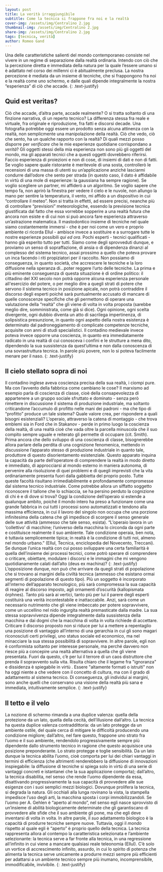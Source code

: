 ```yaml
---
layout: post
title: La verità irraggiungibile
subtitle: Come la tecnica si frappone fra noi e la realtà
cover-img: /assets/img/Centralino 2.jpg
thumbnail-img: /assets/img/Centralino 2.jpg
share-img: /assets/img/Centralino 2.jpg
tags: [tecnica, verità]
author: Romeo Gand
---
```

Una delle caratteristiche salienti del mondo contemporaneo consiste nel vivere in un regime di separazione dalla realtà ordinaria. Intendo con ciò che la percezione diretta e immediata della natura per la quale l’essere umano si è adattato nel corso dei millenni ci è abitualmente preclusa. La nostra percezione è mediata da un insieme di tecniche, che si frappongono fra noi e la realtà come uno schermo, e dalle quali dipende integralmente la nostra “esperienza” di ciò che accade. 
{: .text-justify}
## Quid est veritas?

Ciò che accade, d’altra parte, accade realmente? O si tratta soltanto di una finzione narrativa, di un reperto tecnico? La differenza stessa fra reale e virtuale, fra originale e riproduzione, fra fatti e discorsi decade. Una fotografia potrebbe oggi essere un prodotto senza alcuna attinenza con la realtà, non semplicmente una manipolazione della realtà. Ciò che vedo, ciò che sento, ha un qualche rapporto con la realtà? Di quali mezzi posso disporre per *verificare* che le mie esperienze quotidiane corrispondano a *verità*? Gli oggetti stessi della mia esperienza non sono più gli oggetti del mondo, ma gli apparati tecnici che a questi oggetti dovrebbero riferirsi. Faccio esperienza di proiezioni e non di cose, di insiemi di dati e non di fatti. Se voglio sapere quale ristorante è meritevole di una sosta, controllerò le recensioni di una massa di utenti su un’applicazione anziché lasciarmi condurre dall’odore che sento per strada (in questo caso, il dato è affidabile in virtù di una mole di esperienze: la gaussiana ha sempre ragione). Se voglio scegliere un partner, mi affiderò a un algoritmo. Se voglio sapere che tempo fa, non aprirò la finestra per vedere il cielo e le nuvole, non allungo la mano per sentire la temperatura, il vento, mi affido a un dispositivo in cui “controllare il meteo”. Non si tratta in effetti, ad essere precisi, neanche più di  controllare “previsioni” meteorologiche, essendo la previsione tecnica giustificata dal fatto che essa vorrebbe sopperire a una realtà futura che ancora non esiste e di cui non si può ancora fare esperienza attraverso un’astrazione matematica. Il mastodontico insieme di tecniche nel quale siamo costantemente immersi - che è per noi come un vero e proprio ambiente ci ricorda Ellul - ambisce invece a sostituire e a surrogare tutte le nostre esperienze possibili *qui ed ora*. Pochi esperti - tecnici qualificati - hanno già esperito tutto per tutti. Siamo come degli sprovveduti dunque, e proviamo un senso di sopraffazione, di ansia o di dipendenza dinanzi al complesso del sistema tecnico, assai prossimo a quello che poteva provare un inca facendo i riti propiziatori per il raccolto. Non possiamo di conseguenza, in quanto società, che accrescere le tecniche e la loro diffusione nella speranza di...poter reggere l’urto delle tecniche. La prima e più eminente conseguenza di questa situazione è di ordine politico: il cittadino del XXI secolo non potrà opporre alcuna esperienza personale all'esercizio del potere, o per meglio dire a quegli strati di potere che servono il sistema tecnico in posizione apicale, non potrà contraddire il discorso degli esperti poiché sarà puntualmente accusato di mancare di quelle conoscenze specifiche che gli permettono di operare una valutazione della “realtà” che gli viene di volta in volta proposta (sarebbe meglio dire, somministrata, come già si dice). Ogni opinione, ogni scelta divergente, ogni dubbio diventa un atto di sacrilega impertinenza, di solipsistica presunzione, in quanto ogni aspetto della nostra esistenza è determinato dal padroneggiamento di complicate competenze tecniche, acquisite con anni di studi specialistici. Il contadino medievale invece poteva invece opporre una coscienza, in quanto era immediatamente radicato in una realtà di cui conosceva i confini e le strutture a mena dito, dipendendo la sua sussistenza da quest’ultima e non dalla conoscenza di una sovrastruttura tecnica. In parole più povere, non lo si poteva facilmente menare per il naso. 
{: .text-justify}
## Il cielo stellato sopra di noi

Il contadino inglese aveva coscienza precisa della sua realtà, i ciompi pure. Ma con l’avvento della fabbrica come cambiano le cose? Il marxismo ad esempio parla di coscienza di classe, cioè della consapevolezza di appartenere a un gruppo sociale sfruttato e dominato - senza però rimettere in discussione il sistema di produzione industriale, ma soltanto criticandone l’accumulo di profitto nelle mani dei padroni - ma che tipo di “profitto” produce un tale sistema? Quale valore crea, per rispondere a quali bisogni esistenziali? L’operaio, attraverso la catena di montaggio  - che trova emblemi sia in Ford che in Stakanov - perde in primo luogo la coscienza della realtà, di una realtà cioè che vada oltre la parcella minuscola che il suo compito sempre uguale e reiterato gli permette di occupare (cit. Smith). Prima ancora che dello sviluppo di una coscienza di classe, bisognerebbe allora parlare della perdita di una cognizione fenomenica, mettendo in discussione l’apparato stesso di produzione industriale in quanto tale, produttore di questo disorientamento esistenziale. Questo apparato inquina la capacità da parte dell’operatore di comprendere la realtà in modo diretto e immediato, di approcciarsi al mondo esterno in maniera autonoma, di pervenire alla risoluzione di quei problemi e di quegli imprevisti che la vita ordinariamente presenta fuori dalla gabbietta del proprio posto. Tutte queste facoltà risultano irrimediabilmente e profondamente compromesse dal sistema tecnico industriale. Come potrebbe allora un siffatto soggetto riconoscere il tallone che lo schiaccia, se ha persino perduto la cognizione di chi è e di dove si trova? Oggi la condizione dell’operaio si estende a qualunque ambito, poiché il mondo intero ha preso a funzionare come una grande fabbrica in cui tutti i processi sono automatizzati e tendono alla massima efficienza, in cui il lavoro del singolo non occupa che una porzione infinitesima della catena che gli impedisce di scorgere il senso generale delle sue attività (ammesso che tale senso, esista). “L’operaio lavora in un ‘collettivo’ di macchine; l’universo della macchina lo circonda da ogni parte e costituisce realmente il suo ambiente. Tale condizione operaia, ben nota, è tuttavia semplicemente tipica; in realtà è la condizione di tutti noi, almeno nel mondo urbano.” (Ellul, Tecnica, enciclopedia del Novecento, Treccani). Se dunque l’unica realtà con cui posso sviluppare una certa familiarità è quella dell’insieme dei processi tecnici, come potrò sperare di comprendere o criticare, obiettare, modulare i discorsi e le immagini che mi vengono quotidianamente calati dall’alto (deus ex machina)?
{: .text-justify}
L’opposizione dunque, non può che arrivare da quegli strati di popolazione che si trovano ai margini della civiltà tecnica (ammesso che esistano ormai segmenti di popolazione di questo tipo). Più un soggetto è incorporato all’interno dell’apparato tecnologico, più sarà compromessa la sua capacità di reagire al discorso imposto, agli ornamenti d’oscurità (kallopismata órphnes). Tanto più sarà ai vertici, tanto più per lui il parere degli esperti costituirà una verità incontestabile e inattaccabile. Anzi, sarà come un necessario nutrimento che gli viene imbeccato per potere sopravvivere, come un uccellino nel nido ingurgita realtà premasticate dalla madre. La sua stessa sopravvivenza dipende integralmente dalla sussistenza della macchina e dai dogmi che la macchina di volta in volta richiede di accettare. Criticare il discorso proposto non si riduce per lui a mettere a repentaglio una posizione di vantaggio all’interno di una gerarchia in cui gli sono magari riconosciuti certi privilegi, uno status sociale ed economico, ma nel minacciare la sua stessa possibilità di sopravvivere. In altre parole, egli non è conformista soltanto per interesse personale, ma perché davvero non riesce più a concepire una realtà alternativa a quella che gli viene presentata. Fuori da questo, c’è per lui il terrore di un caos distruttore che prenda il sopravvento sulla vita. Risulta chiaro che il legame fra "ignoranza" e dissidenza è spiegabile in virtù . Essere "altamente formati o istruiti" non ha oggi niente a che vedere con il concetto di cultura, ma con il grado di adattamento al sistema tecnico. Di conseguenza, gli individui ai margini, sono anche quelli che conservano una visione della realtà più sana e immediata, intuitivamente semplice.
{: .text-justify}
## Il tetto e il velo

La nozione di schermo rimanda a una duplice valenza: quella della protezione da un lato, quella della cecità, dell’illusione dall’altro. La tecnica ha questa duplice valenza contraddittoria: da un lato protegge da un ambiente ostile, del quale cerca di mitigare le difficoltà producendo una condizione migliore; dall’altro, nel fare questo, frappone uno strato fra l’uomo e il suo ambiente, rendendolo progressivamente sempre più dipendente dallo strumento tecnico in ragione che questo acquisisce una posizione preponderante. Lo strato protegge e toglie sensibilità. Da un lato dunque la tecnica abilita l’uomo, cioè comporta per lui dei chiari vantaggi in termini di efficienza (che altrimenti renderebbero la diffusione di innovazioni inspiegabile: la diffusione di tecniche si spiega solo in virtù di una serie di vantaggi concreti e istantanei che la sua applicazione comporta); dall’altro, la tecnica disabilita, nel senso che rende l’uomo dipendente da essa, disattivando progressivamente la sua capacità di provvedere alle sue esigenze con i suoi semplici mezzi biologici. Dovunque prolifera la tecnica, si degrada la natura. Gli occhiali alla lunga rovinano la vista, la stampella impedisce l’uso degli arti, la macchina sposta i corpi immobilizzandoli. Se l’uomo per A. Gehlen è “aperto al mondo”, nel senso egli nasce sprovvisto di un’insieme di abilità biologicamente determinate che gli garantiscano di provvedere alle sfide che il suo ambiente gli pone, ma che egli deve inventarsi di volta in volta. In altre parole, il *suo* adattamento biologico è la capacità di produrre tecniche sempre nuove. Tuttavia, oggi il *mondo* rispetto al quale egli è “aperto” è proprio quello della tecnica. La tecnica rappresenta allora al contempo la caratteristica selezionata e l’ambiente selezionante: la tecnica serve a far fronte alla tecnica, in una regressione all’infinito in cui viene a mancare qualsiasi reale teleonomia (Ellul). C’è solo un vortice di accrescimento infinito, assurdo, in cui lo spirito di potenza che alimenta la tecnica serve unicamente a produrre mezzi sempre più efficienti per adattarsi a un ambiente tecnico sempre più inumano, incomprensibile, immodificabile, invivibile.
{: .text-justify}
